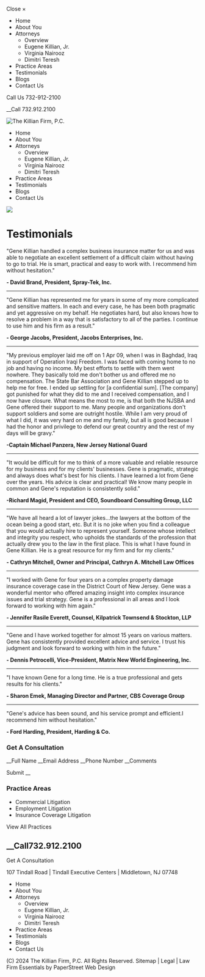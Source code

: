 Close ×

  * Home
  * About You
  * Attorneys
    * Overview
    * Eugene Killian, Jr.
    * Virginia Nairooz
    * Dimitri Teresh
  * Practice Areas
  * Testimonials
  * Blogs
  * Contact Us

Call Us 732-912-2100

__Call 732.912.2100

![The Killian Firm, P.C.](/images/layout/logo.jpg)

  * Home
  * About You
  * Attorneys
    * Overview
    * Eugene Killian, Jr.
    * Virginia Nairooz
    * Dimitri Teresh
  * Practice Areas
  * Testimonials
  * Blogs
  * Contact Us

![](/images/photos/_default.jpg)

# Testimonials

"Gene Killian handled a complex business insurance matter for us and was able
to negotiate an excellent settlement of a difficult claim without having to go
to trial. He is smart, practical and easy to work with. I recommend him
without hesitation."

**\- David Brand, President, Spray-Tek, Inc.**

* * *

"Gene Killian has represented me for years in some of my more complicated and
sensitive matters. In each and every case, he has been both pragmatic and yet
aggressive on my behalf. He negotiates hard, but also knows how to resolve a
problem in a way that is satisfactory to all of the parties. I continue to use
him and his firm as a result."

**\- George Jacobs, President, Jacobs Enterprises, Inc.**

* * *

"My previous employer laid me off on 1 Apr 09, when I was in Baghdad, Iraq in
support of Operation Iraqi Freedom. I was faced with coming home to no job and
having no income. My best efforts to settle with them went nowhere. They
basically told me don't bother us and offered me no compensation. The State
Bar Association and Gene Killian stepped up to help me for free. I ended up
settling for [a confidential sum]. [The company] got punished for what they
did to me and I received compensation, and I now have closure. What means the
most to me, is that both the NJSBA and Gene offered their support to me. Many
people and organizations don't support soldiers and some are outright hostile.
While I am very proud of what I did, it was very hard on me and my family, but
all is good because I had the honor and privilege to defend our great country
and the rest of my days will be gravy."

**-Captain Michael Panzera, New Jersey National Guard**

* * *

"It would be difficult for me to think of a more valuable and reliable
resource for my business and for my clients' businesses. Gene is pragmatic,
strategic and always does what's best for his clients. I have learned a lot
from Gene over the years. His advice is clear and practical! We know many
people in common and Gene's reputation is consistently solid."

**-Richard Magid, President and CEO, Soundboard Consulting Group, LLC**

* * *

"We have all heard a lot of lawyer jokes…the lawyers at the bottom of the
ocean being a good start, etc. But it is no joke when you find a colleague
that you would actually hire to represent yourself. Someone whose intellect
and integrity you respect, who upholds the standards of the profession that
actually drew you to the law in the first place. This is what I have found in
Gene Killian. He is a great resource for my firm and for my clients."

**\- Cathryn Mitchell, Owner and Principal, Cathryn A. Mitchell Law Offices**

* * *

"I worked with Gene for four years on a complex property damage insurance
coverage case in the District Court of New Jersey. Gene was a wonderful mentor
who offered amazing insight into complex insurance issues and trial strategy.
Gene is a professional in all areas and I look forward to working with him
again."

**\- Jennifer Rasile Everett, Counsel, Kilpatrick Townsend & Stockton, LLP**

* * *

"Gene and I have worked together for almost 15 years on various matters. Gene
has consistently provided excellent advice and service. I trust his judgment
and look forward to working with him in the future."

**\- Dennis Petrocelli, Vice-President, Matrix New World Engineering, Inc.**

* * *

"I have known Gene for a long time. He is a true professional and gets results
for his clients."

**\- Sharon Emek, Managing Director and Partner, CBS Coverage Group**

* * *

"Gene's advice has been sound, and his service prompt and efficient.I
recommend him without hesitation."

**\- Ford Harding, President, Harding & Co.**

### Get A Consultation

__Full Name __Email Address __Phone Number __Comments

Submit __

### Practice Areas

  * Commercial Litigation
  * Employment Litigation
  * Insurance Coverage Litigation

View All Practices

## __Call732.912.2100

Get A Consultation

107 Tindall Road | Tindall Executive Centers | Middletown, NJ 07748

  * Home
  * About You
  * Attorneys
    * Overview
    * Eugene Killian, Jr.
    * Virginia Nairooz
    * Dimitri Teresh
  * Practice Areas
  * Testimonials
  * Blogs
  * Contact Us

(C) 2024 The Killian Firm, P.C. All Rights Reserved. Sitemap | Legal | Law
Firm Essentials by PaperStreet Web Design

